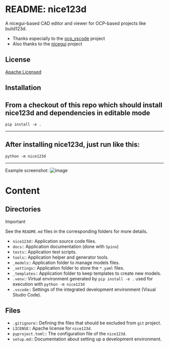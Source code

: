 <!--

file:         /README.md
file-id:      71668868-8647-442e-9b44-2681ea15d4a4
project:      nice123d
project-id:   e2bbd03f-0ac6-41ec-89ae-2ad52fa0652a
description:  This file contains the main information for the `nice123d` project.

-->
# README: nice123d
A nicegui-based CAD editor and viewer for OCP-based projects like build123d.

* Thanks especially to the [ocp_vscode](https://github.com/bernhard-42/vscode-ocp-cad-viewer) project
* Also thanks to the [nicegui](https://github.com/zauberzeug/nicegui) project

## License

[Apache Licensed](./LICENSE)

## Installation

From a checkout of this repo which should install nice123d and dependencies in editable mode
---
```
pip install -e .  
```
---

After installing nice123d, just run like this:
---
```
python -m nice123d
```
---

Example screenshot:
![image](https://github.com/user-attachments/assets/9f03598b-0f60-462a-a2b0-d9211ab0911d)

# Content

## Directories 

> [!Important]
> See the `README.md` files in the corresponding folders for more details.

- `nice123d`:: Application source code files.
- `docs`:: Application documentation (done with `Spinx`)
- `tests`:: Application test scripts.
- `tools`:: Application helper and generator tools.
- `_models`:: Application folder to manage models files.
- `_settings`:: Application folder to store the `*.yaml` files.
- `_templates`:: Application folder to keep templates to create new models.
- `.venv`:: Virtual environment generated by `pip install -e .` used for execution with `python -m nice123d`
- `.vscode`:: Settings of the integrated development environment (Visual Studio Code). 

## Files 

- `.gitignore`:: Defining the files that should be excluded from `git` project.
- `LICENSE`:: Apache license for `nice123d`.
- `pyproject.toml`:: The configuration file of the `nice123d`.
- `setup.md`:: Documentation about setting up a development environment.
